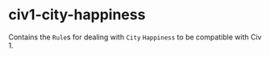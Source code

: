 # civ1-city-happiness

Contains the `Rule`s for dealing with `City` `Happiness` to be compatible with Civ 1.
